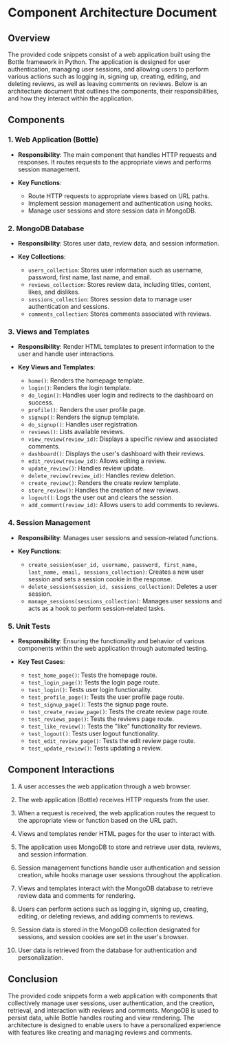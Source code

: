 # Component Architecture Document

## Overview

The provided code snippets consist of a web application built using the Bottle framework in Python. The application is designed for user authentication, managing user sessions, and allowing users to perform various actions such as logging in, signing up, creating, editing, and deleting reviews, as well as leaving comments on reviews. Below is an architecture document that outlines the components, their responsibilities, and how they interact within the application.

## Components

### 1. Web Application (Bottle)

- **Responsibility**: The main component that handles HTTP requests and responses. It routes requests to the appropriate views and performs session management.

- **Key Functions**:
  - Route HTTP requests to appropriate views based on URL paths.
  - Implement session management and authentication using hooks.
  - Manage user sessions and store session data in MongoDB.

### 2. MongoDB Database

- **Responsibility**: Stores user data, review data, and session information.

- **Key Collections**:
  - `users_collection`: Stores user information such as username, password, first name, last name, and email.
  - `reviews_collection`: Stores review data, including titles, content, likes, and dislikes.
  - `sessions_collection`: Stores session data to manage user authentication and sessions.
  - `comments_collection`: Stores comments associated with reviews.

### 3. Views and Templates

- **Responsibility**: Render HTML templates to present information to the user and handle user interactions.

- **Key Views and Templates**:
  - `home()`: Renders the homepage template.
  - `login()`: Renders the login template.
  - `do_login()`: Handles user login and redirects to the dashboard on success.
  - `profile()`: Renders the user profile page.
  - `signup()`: Renders the signup template.
  - `do_signup()`: Handles user registration.
  - `reviews()`: Lists available reviews.
  - `view_review(review_id)`: Displays a specific review and associated comments.
  - `dashboard()`: Displays the user's dashboard with their reviews.
  - `edit_review(review_id)`: Allows editing a review.
  - `update_review()`: Handles review update.
  - `delete_review(review_id)`: Handles review deletion.
  - `create_review()`: Renders the create review template.
  - `store_review()`: Handles the creation of new reviews.
  - `logout()`: Logs the user out and clears the session.
  - `add_comment(review_id)`: Allows users to add comments to reviews.

### 4. Session Management

- **Responsibility**: Manages user sessions and session-related functions.

- **Key Functions**:
  - `create_session(user_id, username, password, first_name, last_name, email, sessions_collection)`: Creates a new user session and sets a session cookie in the response.
  - `delete_session(session_id, sessions_collection)`: Deletes a user session.
  - `manage_sessions(sessions_collection)`: Manages user sessions and acts as a hook to perform session-related tasks.

### 5. Unit Tests

- **Responsibility**: Ensuring the functionality and behavior of various components within the web application through automated testing.

- **Key Test Cases**:
  - `test_home_page()`: Tests the homepage route.
  - `test_login_page()`: Tests the login page route.
  - `test_login()`: Tests user login functionality.
  - `test_profile_page()`: Tests the user profile page route.
  - `test_signup_page()`: Tests the signup page route.
  - `test_create_review_page()`: Tests the create review page route.
  - `test_reviews_page()`: Tests the reviews page route.
  - `test_like_review()`: Tests the "like" functionality for reviews.
  - `test_logout()`: Tests user logout functionality.
  - `test_edit_review_page()`: Tests the edit review page route.
  - `test_update_review()`: Tests updating a review.


## Component Interactions

1. A user accesses the web application through a web browser.

2. The web application (Bottle) receives HTTP requests from the user.

3. When a request is received, the web application routes the request to the appropriate view or function based on the URL path.

4. Views and templates render HTML pages for the user to interact with.

5. The application uses MongoDB to store and retrieve user data, reviews, and session information.

6. Session management functions handle user authentication and session creation, while hooks manage user sessions throughout the application.

7. Views and templates interact with the MongoDB database to retrieve review data and comments for rendering.

8. Users can perform actions such as logging in, signing up, creating, editing, or deleting reviews, and adding comments to reviews.

9. Session data is stored in the MongoDB collection designated for sessions, and session cookies are set in the user's browser.

10. User data is retrieved from the database for authentication and personalization.

## Conclusion

The provided code snippets form a web application with components that collectively manage user sessions, user authentication, and the creation, retrieval, and interaction with reviews and comments. MongoDB is used to persist data, while Bottle handles routing and view rendering. The architecture is designed to enable users to have a personalized experience with features like creating and managing reviews and comments.

